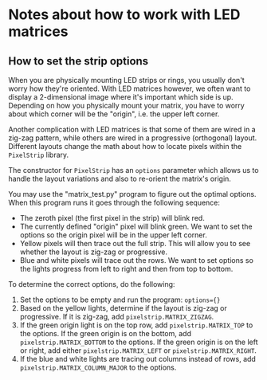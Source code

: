 # Notes about how to work with LED matrices

## How to set the strip options

When you are physically mounting LED strips or rings, you usually don't worry how they're oriented.  With LED matrices however, we often want to display a 2-dimensional image where it's important which side is up.  Depending on how you physically mount your matrix, you have to worry about which corner will be the "origin", i.e. the upper left corner.

Another complication with LED matrices is that some of them are wired in a zig-zag pattern, while others are wired in a progressive (orthogonal) layout.  Different layouts change the math about how to locate pixels within the `PixelStrip` library.

The constructor for `PixelStrip` has an `options` parameter which allows us to handle the layout variations and also to re-orient the matrix's origin.  

You may use the "matrix_test.py" program to figure out the optimal options. When this program runs it goes through the following sequence:
* The zeroth pixel (the first pixel in the strip) will blink red.
* The currently defined "origin" pixel will blink green.  We want to set the options so the origin pixel will be in the upper left corner.
* Yellow pixels will then trace out the full strip.  This will allow you to see whether the layout is zig-zag or progressive.
* Blue and white pixels will trace out the rows.  We want to set options so the lights progress from left to right and then from top to bottom.

To determine the correct options, do the following:
1. Set the options to be empty and run the program:  `options={}`   
2. Based on the yellow lights, determine if the layout is zig-zag or progressive.  If it is zig-zag, add `pixelstrip.MATRIX_ZIGZAG`.
3. If the green origin light is on the top row, add `pixelstrip.MATRIX_TOP` to the options.  If the green origin is on the bottom, add `pixelstrip.MATRIX_BOTTOM` to the options.  If the green origin is on the left or right, add either `pixelstrip.MATRIX_LEFT` or `pixelstrip.MATRIX_RIGHT`.
4. If the blue and white lights are tracing out columns instead of rows, add `pixelstrip.MATRIX_COLUMN_MAJOR` to the options.

